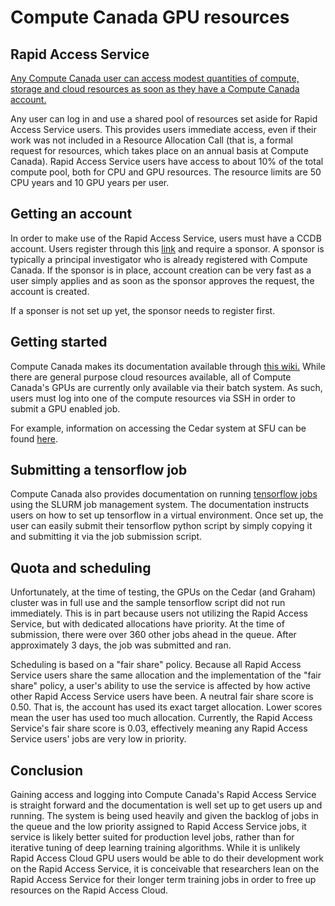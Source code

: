 # Compute Canada GPU resources

## Rapid Access Service
[Any Compute Canada user can access modest quantities of compute, storage and cloud resources as soon as they have a Compute Canada account.](https://www.computecanada.ca/research-portal/accessing-resources/rapid-access-service/) 

Any user can log in and use a shared pool of resources set aside for Rapid Access Service users. This provides users immediate access, even if their work was not included in a Resource Allocation Call (that is, a formal request for resources, which takes place on an annual basis at Compute Canada). Rapid Access Service users have access to about 10% of the total compute pool, both for CPU and GPU resources. The resource limits are 50 CPU years and 10 GPU years per user. 

## Getting an account

In order to make use of the Rapid Access Service, users must have a CCDB account. Users register through this [link](https://www.westgrid.ca/support/accounts/registering_ccdb) and require a sponsor. A sponsor is typically a principal investigator who is already registered with Compute Canada. If the sponsor is in place, account creation can be very fast as a user simply applies and as soon as the sponsor approves the request, the account is created. 

If a sponser is not set up yet, the sponsor needs to register first. 

## Getting started

Compute Canada makes its documentation available through [this wiki.](https://docs.computecanada.ca) While there are general purpose cloud resources available, all of Compute Canada's GPUs are currently only available via their batch system. As such, users must log into one of the compute resources via SSH in order to submit a GPU enabled job. 

For example, information on accessing the Cedar system at SFU can be found [here](https://docs.computecanada.ca/wiki/Cedar). 

## Submitting a tensorflow job

Compute Canada also provides documentation on running [tensorflow jobs](https://docs.computecanada.ca/wiki/Tensorflow) using the SLURM job management system. The documentation instructs users on how to set up tensorflow in a virtual environment. Once set up, the user can easily submit their tensorflow python script by simply copying it and submitting it via the job submission script. 

## Quota and scheduling 

Unfortunately, at the time of testing, the GPUs on the Cedar (and Graham) cluster was in full use and the sample tensorflow script did not run immediately. This is in part because users not utilizing the Rapid Access Service, but with dedicated allocations have priority. At the time of submission, there were over 360 other jobs ahead in the queue. After approximately 3 days, the job was submitted and ran. 

Scheduling is based on a "fair share" policy. Because all Rapid Access Service users share the same allocation and the implementation of the "fair share" policy, a user's ability to use the service is affected by how active other Rapid Access Service users have been. A neutral fair share score is 0.50. That is, the account has used its exact target allocation. Lower scores mean the user has used too much allocation. Currently, the Rapid Access Service's fair share score is 0.03, effectively meaning any Rapid Access Service users' jobs are very low in priority.  

## Conclusion

Gaining access and logging into Compute Canada's Rapid Access Service is straight forward and the documentation is well set up to get users up and running. The system is being used heavily and given the backlog of jobs in the queue and the low priority assigned to Rapid Access Service jobs, it service is likely better suited for production level jobs, rather than for iterative tuning of deep learning training algorithms. While it is unlikely Rapid Access Cloud GPU users would be able to do their development work on the Rapid Access Service, it is conceivable that researchers lean on the Rapid Access Service for their longer term training jobs in order to free up resources on the Rapid Access Cloud. 
